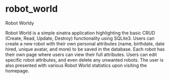 # robot_world
Robot Worldy

Robot World is a simple sinatra application highlighting the basic CRUD (Create, Read, Update, Destroy) functionality using
SQLite3. Users can create a new robot with their own personal attributes (name, birthdate, date hired, unique avatar, and more)
to be saved in the database. Each robot has their own page where users can view their full attributes. Users can edit specific 
robot attributes, and even delete any unwanted robots. The user is also presented with various Robot World statistics upon visiting
the homepage.
